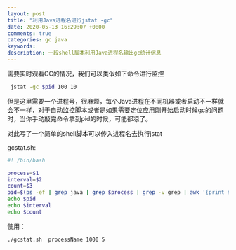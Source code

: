 ```yaml
---
layout: post
title: "利用Java进程名进行jstat -gc"
date: 2020-05-13 16:29:07 +0800
comments: true
categories: gc java
keywords: 
description: 一段shell脚本利用Java进程名输出gc统计信息
---
```




需要实时观看GC的情况，我们可以类似如下命令进行监控



```bash
 jstat -gc $pid 100 10 
```



但是这里需要一个进程号，很麻烦，每个Java进程在不同机器或者启动不一样就会不一样，对于自动监控脚本或者是如果需要定位应用刚开始启动时候gc的问题时，当你手动敲完命令拿到pid的时候，可能都凉了。



对此写了一个简单的shell脚本可以传入进程名去执行jstat



gcstat.sh:

```bash
#! /bin/bash

process=$1
interval=$2
count=$3
pid=$(ps -ef | grep java | grep $process | grep -v grep | awk '{print $2}') 
echo $pid
echo $interval
echo $count
```



使用：



```bash
./gcstat.sh  processName 1000 5
```

